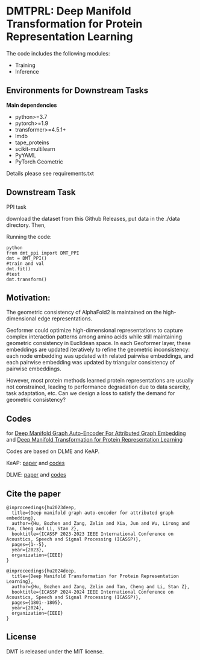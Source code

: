 # DMTPRL: Deep Manifold Transformation for Protein Representation Learning

The code includes the following modules:
* Training
* Inference

## Environments for Downstream Tasks
**Main dependencies**
- python>=3.7
- pytorch>=1.9
- transformer>=4.5.1+
- lmdb
- tape_proteins
- scikit-multilearn
- PyYAML
- PyTorch Geometric

Details please see requirements.txt

## Downstream Task
PPI task

download the dataset from this Github Releases, put data in the ./data directory. Then,

Running the code:

```
python
from dmt_ppi import DMT_PPI
dmt = DMT_PPI()
#train and val
dmt.fit()
#test
dmt.transform()
```

## Motivation:
The geometric consistency of AlphaFold2 is maintained on the high-dimensional edge representations.

Geoformer could optimize high-dimensional representations to capture complex interaction patterns among amino acids while still maintaining geometric consistency in Euclidean space. In each Geoformer layer, these embeddings are updated iteratively to refine the geometric inconsistency: each node embedding was updated with related pairwise embeddings, and each pairwise embedding was updated by triangular consistency of pairwise embeddings.

However, most protein methods learned protein representations are usually not constrained, leading to performance degradation due to data scarcity, task adaptation, etc. Can we design a loss to satisfy the demand for geometric consistency?



## Codes
for 
[Deep Manifold Graph Auto-Encoder For Attributed Graph Embedding](https://ieeexplore.ieee.org/abstract/document/10095904) 
and
[Deep Manifold Transformation for Protein Representation Learning](https://arxiv.org/abs/2402.09416) 

Codes are based on DLME and KeAP. 

KeAP: [paper](https://openreview.net/forum?id=VbCMhg7MRmj) and [codes](https://github.com/RL4M/KeAP) 

DLME: [paper](https://arxiv.org/abs/2207.03160) and [codes](https://github.com/zangzelin/code_ECCV2022_DLME) 


## Cite the paper

```
@inproceedings{hu2023deep,
  title={Deep manifold graph auto-encoder for attributed graph embedding},
  author={Hu, Bozhen and Zang, Zelin and Xia, Jun and Wu, Lirong and Tan, Cheng and Li, Stan Z},
  booktitle={ICASSP 2023-2023 IEEE International Conference on Acoustics, Speech and Signal Processing (ICASSP)},
  pages={1--5},
  year={2023},
  organization={IEEE}
}

@inproceedings{hu2024deep,
  title={Deep Manifold Transformation for Protein Representation Learning},
  author={Hu, Bozhen and Zang, Zelin and Tan, Cheng and Li, Stan Z},
  booktitle={ICASSP 2024-2024 IEEE International Conference on Acoustics, Speech and Signal Processing (ICASSP)},
  pages={1801--1805},
  year={2024},
  organization={IEEE}
}
```


## License

DMT is released under the MIT license.
